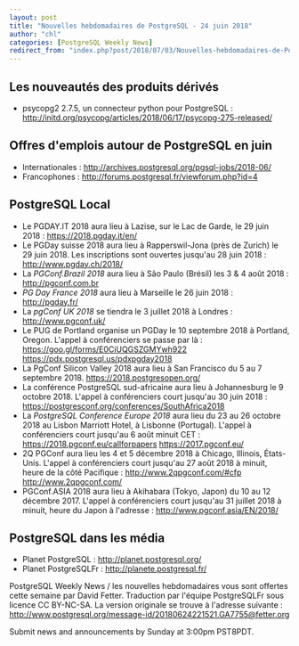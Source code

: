 ```yaml
---
layout: post
title: "Nouvelles hebdomadaires de PostgreSQL - 24 juin 2018"
author: "chl"
categories: [PostgreSQL Weekly News]
redirect_from: "index.php?post/2018/07/03/Nouvelles-hebdomadaires-de-PostgreSQL-24-juin-2018"
---
```



<h2>Les nouveaut&eacute;s des produits d&eacute;riv&eacute;s</h2>

<ul>

<li>psycopg2 2.7.5, un connecteur python pour PostgreSQL&nbsp;: <a target="_blank" href="http://initd.org/psycopg/articles/2018/06/17/psycopg-275-released/">http://initd.org/psycopg/articles/2018/06/17/psycopg-275-released/</a></li>

</ul>

<!--more-->


<h2>Offres d'emplois autour de PostgreSQL en juin</h2>

<ul>

<li>Internationales : <a target="_blank" href="http://archives.postgresql.org/pgsql-jobs/2018-06/">http://archives.postgresql.org/pgsql-jobs/2018-06/</a></li>

<li>Francophones : <a target="_blank" href="http://forums.postgresql.fr/viewforum.php?id=4">http://forums.postgresql.fr/viewforum.php?id=4</a></li>

</ul>

<h2>PostgreSQL Local</h2>

<ul>

<li>Le PGDAY.IT 2018 aura lieu &agrave; Lazise, sur le Lac de Garde, le 29 juin 2018&nbsp;: <a target="_blank" href="https://2018.pgday.it/en/">https://2018.pgday.it/en/</a></li>

<li>Le PGDay suisse 2018 aura lieu &agrave; Rapperswil-Jona (pr&egrave;s de Zurich) le 29 juin 2018. Les inscriptions sont ouvertes jusqu'au 28 juin 2018&nbsp;: <a target="_blank" href="http://www.pgday.ch/2018/">http://www.pgday.ch/2018/</a></li>

<li>La <em>PGConf.Brazil 2018</em> aura lieu &agrave; S&atilde;o Paulo (Br&eacute;sil) les 3 & 4 ao&ucirc;t 2018&nbsp;: <a target="_blank" href="http://pgconf.com.br">http://pgconf.com.br</a></li>

<li><em>PG Day France 2018</em> aura lieu &agrave; Marseille le 26 juin 2018&nbsp;: <a target="_blank" href="http://pgday.fr/">http://pgday.fr/</a></li>

<li>La <em>pgConf UK 2018</em> se tiendra le 3 juillet 2018 &agrave; Londres&nbsp;: <a target="_blank" href="http://www.pgconf.uk/">http://www.pgconf.uk/</a></li>

<li>Le PUG de Portland organise un PGDay le 10 septembre 2018 &agrave; Portland, Oregon. L'appel &agrave; conf&eacute;renciers se passe par l&agrave;&nbsp;: <a target="_blank" href="https://goo.gl/forms/E0CiUQGSZGMYwh922">https://goo.gl/forms/E0CiUQGSZGMYwh922</a> <a target="_blank" href="https://pdx.postgresql.us/pdxpgday2018">https://pdx.postgresql.us/pdxpgday2018</a></li>

<li>La PgConf Silicon Valley 2018 aura lieu &agrave; San Francisco du 5 au 7 septembre 2018. <a target="_blank" href="https://2018.postgresopen.org/">https://2018.postgresopen.org/</a></li>

<li>La conf&eacute;rence PostgreSQL sud-africaine aura lieu &agrave; Johannesburg le 9 octobre 2018. L'appel &agrave; conf&eacute;renciers court jusqu'au 30 juin 2018&nbsp;: <a target="_blank" href="https://postgresconf.org/conferences/SouthAfrica2018">https://postgresconf.org/conferences/SouthAfrica2018</a></li>

<li>La <em>PostgreSQL Conference Europe 2018</em> aura lieu du 23 au 26 octobre 2018 au Lisbon Marriott Hotel, &agrave; Lisbonne (Portugal). L'appel &agrave; conf&eacute;renciers court jusqu'au 6 ao&ucirc;t minuit CET&nbsp;: <a target="_blank" href="https://2018.pgconf.eu/callforpapers">https://2018.pgconf.eu/callforpapers</a> <a target="_blank" href="https://2017.pgconf.eu/">https://2017.pgconf.eu/</a></li>

<li>2Q PGConf aura lieu les 4 et 5 d&eacute;cembre 2018 &agrave; Chicago, Illinois, &Eacute;tats-Unis. L'appel &agrave; conf&eacute;renciers court jusqu'au 27 ao&ucirc;t 2018 &agrave; minuit, heure de la c&ocirc;t&eacute; Pacifique&nbsp;: <a target="_blank" href="http://www.2qpgconf.com/#cfp">http://www.2qpgconf.com/#cfp</a> <a target="_blank" href="http://www.2qpgconf.com/">http://www.2qpgconf.com/</a></li>

<li>PGConf.ASIA 2018 aura lieu &agrave; Akihabara (Tokyo, Japon) du 10 au 12 d&eacute;cembre 2017. L'appel &agrave; conf&eacute;renciers court jusqu'au 31 juillet 2018 &agrave; minuit, heure du Japon &agrave; l'adresse&nbsp;: <a target="_blank" href="http://www.pgconf.asia/EN/2018/">http://www.pgconf.asia/EN/2018/</a></li>

</ul>

<h2>PostgreSQL dans les m&eacute;dia</h2>

<ul>

<li>Planet PostgreSQL : <a target="_blank" href="http://planet.postgresql.org/">http://planet.postgresql.org/</a></li>

<li>Planet PostgreSQLFr : <a target="_blank" href="http://planete.postgresql.fr/">http://planete.postgresql.fr/</a></li>

</ul>

<p>PostgreSQL Weekly News / les nouvelles hebdomadaires vous sont offertes cette semaine par David Fetter. Traduction par l'&eacute;quipe PostgreSQLFr sous licence CC BY-NC-SA. La version originale se trouve &agrave; l'adresse suivante : <a target="_blank" href="http://www.postgresql.org/message-id/20180624221521.GA7755@fetter.org">http://www.postgresql.org/message-id/20180624221521.GA7755@fetter.org</a></p>

<p>Submit news and announcements by Sunday at 3:00pm PST8PDT.</p>